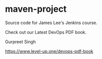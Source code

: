# maven-project
Source code for James Lee's Jenkins course.

Check out our Latest DevOps PDF book.

Gurpreet Singh

https://www.level-up.one/devops-pdf-book
